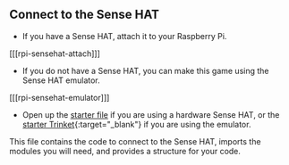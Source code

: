 ## Connect to the Sense HAT

+ If you have a Sense HAT, attach it to your Raspberry Pi.

[[[rpi-sensehat-attach]]]

+ If you do not have a Sense HAT, you can make this game using the Sense HAT emulator.

[[[rpi-sensehat-emulator]]]

+ Open up the [starter file](resources/starter_code.py) if you are using a hardware Sense HAT, or the [starter Trinket](https://trinket.io/embed/python/3bfbb0d42b){:target="_blank"} if you are using the emulator.

This file contains the code to connect to the Sense HAT, imports the modules you will need, and provides a structure for your code.
